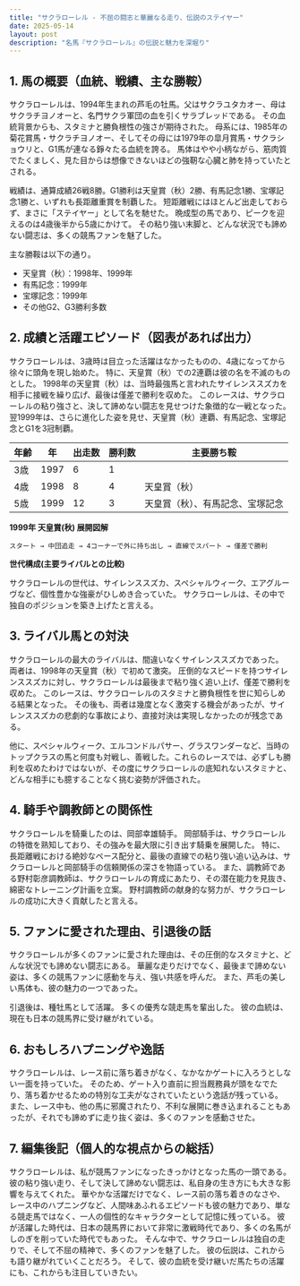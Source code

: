 ```yaml
---
title: "サクラローレル - 不屈の闘志と華麗なる走り、伝説のステイヤー"
date: 2025-05-14
layout: post
description: "名馬『サクラローレル』の伝説と魅力を深堀り"
---
```


## 1. 馬の概要（血統、戦績、主な勝鞍）

サクラローレルは、1994年生まれの芦毛の牡馬。父はサクラユタカオー、母はサクラチヨノオーと、名門サクラ軍団の血を引くサラブレッドである。  その血統背景からも、スタミナと勝負根性の強さが期待された。  母系には、1985年の菊花賞馬・サクラチヨノオー、そしてその母には1979年の皐月賞馬・サクラショウリと、G1馬が連なる錚々たる血統を誇る。  馬体はやや小柄ながら、筋肉質でたくましく、見た目からは想像できないほどの強靭な心臓と肺を持っていたとされる。

戦績は、通算成績26戦8勝。G1勝利は天皇賞（秋）2勝、有馬記念1勝、宝塚記念1勝と、いずれも長距離重賞を制覇した。  短距離戦にはほとんど出走しておらず、まさに「ステイヤー」として名を馳せた。  晩成型の馬であり、ピークを迎えるのは4歳後半から5歳にかけて。  その粘り強い末脚と、どんな状況でも諦めない闘志は、多くの競馬ファンを魅了した。

主な勝鞍は以下の通り。

* 天皇賞（秋）：1998年、1999年
* 有馬記念：1999年
* 宝塚記念：1999年
* その他G2、G3勝利多数


## 2. 成績と活躍エピソード（図表があれば出力）

サクラローレルは、3歳時は目立った活躍はなかったものの、4歳になってから徐々に頭角を現し始めた。  特に、天皇賞（秋）での2連覇は彼の名を不滅のものとした。  1998年の天皇賞（秋）は、当時最強馬と言われたサイレンススズカを相手に接戦を繰り広げ、最後は僅差で勝利を収めた。  このレースは、サクラローレルの粘り強さと、決して諦めない闘志を見せつけた象徴的な一戦となった。翌1999年は、さらに進化した姿を見せ、天皇賞（秋）連覇、有馬記念、宝塚記念とG1を3冠制覇。

| 年齢 | 年 | 出走数 | 勝利数 | 主要勝ち鞍 |
|---|---|---|---|---|
| 3歳 | 1997 | 6 | 1 |  |
| 4歳 | 1998 | 8 | 4 | 天皇賞（秋） |
| 5歳 | 1999 | 12 | 3 | 天皇賞（秋）、有馬記念、宝塚記念 |


**1999年 天皇賞(秋) 展開図解**

```
スタート → 中団追走 → 4コーナーで外に持ち出し → 直線でスパート → 僅差で勝利
```

**世代構成(主要ライバルとの比較)**

サクラローレルの世代は、サイレンススズカ、スペシャルウィーク、エアグルーヴなど、個性豊かな強豪がひしめき合っていた。  サクラローレルは、その中で独自のポジションを築き上げたと言える。


## 3. ライバル馬との対決

サクラローレルの最大のライバルは、間違いなくサイレンススズカであった。  両者は、1998年の天皇賞（秋）で初めて激突。  圧倒的なスピードを持つサイレンススズカに対し、サクラローレルは最後まで粘り強く追い上げ、僅差で勝利を収めた。  このレースは、サクラローレルのスタミナと勝負根性を世に知らしめる結果となった。  その後も、両者は幾度となく激突する機会があったが、サイレンススズカの悲劇的な事故により、直接対決は実現しなかったのが残念である。


他に、スペシャルウィーク、エルコンドルパサー、グラスワンダーなど、当時のトップクラスの馬と何度も対戦し、善戦した。これらのレースでは、必ずしも勝利を収めたわけではないが、その度にサクラローレルの底知れないスタミナと、どんな相手にも臆することなく挑む姿勢が評価された。


## 4. 騎手や調教師との関係性

サクラローレルを騎乗したのは、岡部幸雄騎手。  岡部騎手は、サクラローレルの特徴を熟知しており、その強みを最大限に引き出す騎乗を展開した。  特に、長距離戦における絶妙なペース配分と、最後の直線での粘り強い追い込みは、サクラローレルと岡部騎手の信頼関係の深さを物語っている。  また、調教師である野村彰彦調教師は、サクラローレルの育成にあたり、その潜在能力を見抜き、綿密なトレーニング計画を立案。  野村調教師の献身的な努力が、サクラローレルの成功に大きく貢献したと言える。


## 5. ファンに愛された理由、引退後の話

サクラローレルが多くのファンに愛された理由は、その圧倒的なスタミナと、どんな状況でも諦めない闘志にある。  華麗な走りだけでなく、最後まで諦めない姿は、多くの競馬ファンに感動を与え、強い共感を呼んだ。  また、芦毛の美しい馬体も、彼の魅力の一つであった。

引退後は、種牡馬として活躍。  多くの優秀な競走馬を輩出した。  彼の血統は、現在も日本の競馬界に受け継がれている。


## 6. おもしろハプニングや逸話

サクラローレルは、レース前に落ち着きがなく、なかなかゲートに入ろうとしない一面を持っていた。  そのため、ゲート入り直前に担当厩務員が頭をなでたり、落ち着かせるための特別な工夫がなされていたという逸話が残っている。  また、レース中も、他の馬に邪魔されたり、不利な展開に巻き込まれることもあったが、それでも諦めずに走り抜く姿は、多くのファンを感動させた。


## 7. 編集後記（個人的な視点からの総括）

サクラローレルは、私が競馬ファンになったきっかけとなった馬の一頭である。  彼の粘り強い走り、そして決して諦めない闘志は、私自身の生き方にも大きな影響を与えてくれた。  華やかな活躍だけでなく、レース前の落ち着きのなさや、レース中のハプニングなど、人間味あふれるエピソードも彼の魅力であり、単なる競走馬ではなく、一人の個性的なキャラクターとして記憶に残っている。  彼が活躍した時代は、日本の競馬界において非常に激戦時代であり、多くの名馬がしのぎを削っていた時代でもあった。  そんな中で、サクラローレルは独自の走りで、そして不屈の精神で、多くのファンを魅了した。  彼の伝説は、これからも語り継がれていくことだろう。  そして、彼の血統を受け継いだ馬たちの活躍にも、これからも注目していきたい。
